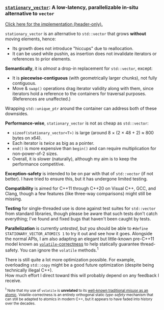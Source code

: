 ### [`stationary_vector`](../../../include/vital/container/stationary_vector.hpp): A **low-latency**, **parallelizable** in-situ alternative to `vector`

[Click here for the implementation (header-only).](../../../include/vital/container/stationary_vector.hpp)

`stationary_vector` is an alternative to `std::vector` that grows **without** moving elements, hence:
- Its growth does not introduce "hiccups" due to reallocation.
- It can be used while pushin, as insertion does not invalidate iterators or references to prior elements.

**Semantically**, it is _almost_ a drop-in replacement for `std::vector`, except:
- It is **piecewise-contiguous** (with geometrically larger chunks), not fully contiguous.
- Move & `swap()` operations drag iterator validity along with them, since iterators hold a reference to the containers for traversal purposes. (References are unaffected.)

Wrapping `std::unique_ptr` around the container can address both of these downsides.

**Performance-wise**, `stationary_vector` is not as cheap as `std::vector`:
- `sizeof(stationary_vector<T>)` is large (around 8 × (2 × 48 + 2) ≈ 800 bytes on x64).
- Each iterator is _twice_ as big as a pointer.
- `end()` is more expensive than `begin()` and can require multiplication for non-power-of-2 sizes.
- Overall, it is slower (naturally), although my aim is to keep the performance competitive.

**Exception-safety** is intended to be on par with that of `std::vector` (if not better).
I have tried to ensure this, but it has undergone limited testing.

**Compatibility** is aimed for C++11 through C++20 on Visual C++, GCC, and Clang, though a few features (like three-way comparisons) might still be missing.

**Testing** for single-threaded use is done against test suites for `std::vector` from standard libraries,
though please be aware that such tests don't catch everything; I've found and fixed bugs that haven't been caught by tests.

**Parallelization** is currently _untested_, but you should be able to `#define STATIONARY_VECTOR_ATOMICS 1` to try it out and see how it goes.
Alongside the normal APIs, I am also adapting an elegant but little-known pre-C++11 model known as
[`volatile`-correctness](https://www.drdobbs.com/cpp/volatile-the-multithreaded-programmers-b/184403766)
to help statically guarantee thread-safety. You can ignore the `volatile` methods.<sup>1</sup>

There is still quite a lot more optimization possible.
For example, overloading `std::copy` might be a good future optimization (despite being technically illegal C++).  
How much effort I direct toward this will probably depend on any feedback I receive.

<sub><sup>1</sup> Note that my use of `volatile` is **unrelated** to its
[well-known traditional *misuse* as an atomic](https://stackoverflow.com/q/8819095).
Volatile-correctness is an entirely orthogonal static _type-safety_ mechanism that can still be adapted to atomics in modern C++,
but it appears to have faded into history over the decades.

